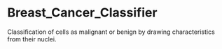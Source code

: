 # Breast_Cancer_Classifier
 Classification of cells as malignant or benign by drawing characteristics from their nuclei.
